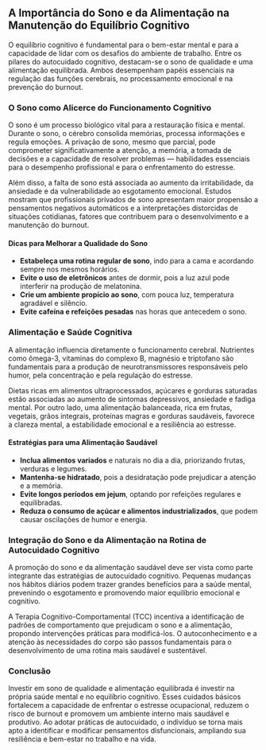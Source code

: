 
## A Importância do Sono e da Alimentação na Manutenção do Equilíbrio Cognitivo

O equilíbrio cognitivo é fundamental para o bem-estar mental e para a capacidade de lidar com os desafios do ambiente de trabalho. Entre os pilares do autocuidado cognitivo, destacam-se o sono de qualidade e uma alimentação equilibrada. Ambos desempenham papéis essenciais na regulação das funções cerebrais, no processamento emocional e na prevenção do burnout.

### O Sono como Alicerce do Funcionamento Cognitivo

O sono é um processo biológico vital para a restauração física e mental. Durante o sono, o cérebro consolida memórias, processa informações e regula emoções. A privação de sono, mesmo que parcial, pode comprometer significativamente a atenção, a memória, a tomada de decisões e a capacidade de resolver problemas — habilidades essenciais para o desempenho profissional e para o enfrentamento do estresse.

Além disso, a falta de sono está associada ao aumento da irritabilidade, da ansiedade e da vulnerabilidade ao esgotamento emocional. Estudos mostram que profissionais privados de sono apresentam maior propensão a pensamentos negativos automáticos e a interpretações distorcidas de situações cotidianas, fatores que contribuem para o desenvolvimento e a manutenção do burnout.

#### Dicas para Melhorar a Qualidade do Sono

- **Estabeleça uma rotina regular de sono**, indo para a cama e acordando sempre nos mesmos horários.
- **Evite o uso de eletrônicos** antes de dormir, pois a luz azul pode interferir na produção de melatonina.
- **Crie um ambiente propício ao sono**, com pouca luz, temperatura agradável e silêncio.
- **Evite cafeína e refeições pesadas** nas horas que antecedem o sono.

### Alimentação e Saúde Cognitiva

A alimentação influencia diretamente o funcionamento cerebral. Nutrientes como ômega-3, vitaminas do complexo B, magnésio e triptofano são fundamentais para a produção de neurotransmissores responsáveis pelo humor, pela concentração e pela regulação do estresse.

Dietas ricas em alimentos ultraprocessados, açúcares e gorduras saturadas estão associadas ao aumento de sintomas depressivos, ansiedade e fadiga mental. Por outro lado, uma alimentação balanceada, rica em frutas, vegetais, grãos integrais, proteínas magras e gorduras saudáveis, favorece a clareza mental, a estabilidade emocional e a resiliência ao estresse.

#### Estratégias para uma Alimentação Saudável

- **Inclua alimentos variados** e naturais no dia a dia, priorizando frutas, verduras e legumes.
- **Mantenha-se hidratado**, pois a desidratação pode prejudicar a atenção e a memória.
- **Evite longos períodos em jejum**, optando por refeições regulares e equilibradas.
- **Reduza o consumo de açúcar e alimentos industrializados**, que podem causar oscilações de humor e energia.

### Integração do Sono e da Alimentação na Rotina de Autocuidado Cognitivo

A promoção do sono e da alimentação saudável deve ser vista como parte integrante das estratégias de autocuidado cognitivo. Pequenas mudanças nos hábitos diários podem trazer grandes benefícios para a saúde mental, prevenindo o esgotamento e promovendo maior equilíbrio emocional e cognitivo.

A Terapia Cognitivo-Comportamental (TCC) incentiva a identificação de padrões de comportamento que prejudicam o sono e a alimentação, propondo intervenções práticas para modificá-los. O autoconhecimento e a atenção às necessidades do corpo são passos fundamentais para o desenvolvimento de uma rotina mais saudável e sustentável.

### Conclusão

Investir em sono de qualidade e alimentação equilibrada é investir na própria saúde mental e no equilíbrio cognitivo. Esses cuidados básicos fortalecem a capacidade de enfrentar o estresse ocupacional, reduzem o risco de burnout e promovem um ambiente interno mais saudável e produtivo. Ao adotar práticas de autocuidado, o indivíduo se torna mais apto a identificar e modificar pensamentos disfuncionais, ampliando sua resiliência e bem-estar no trabalho e na vida.
```

